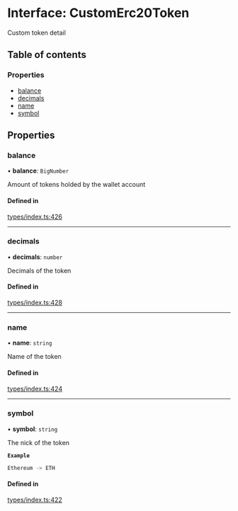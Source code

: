 # Interface: CustomErc20Token

Custom token detail

## Table of contents

### Properties

- [balance](CustomErc20Token.md#balance)
- [decimals](CustomErc20Token.md#decimals)
- [name](CustomErc20Token.md#name)
- [symbol](CustomErc20Token.md#symbol)

## Properties

### balance

• **balance**: `BigNumber`

Amount of tokens holded by the wallet account

#### Defined in

[types/index.ts:426](https://github.com/nevermined-io/components-catalog/blob/7d4dcdd/lib/src/types/index.ts#L426)

___

### decimals

• **decimals**: `number`

Decimals of the token

#### Defined in

[types/index.ts:428](https://github.com/nevermined-io/components-catalog/blob/7d4dcdd/lib/src/types/index.ts#L428)

___

### name

• **name**: `string`

Name of the token

#### Defined in

[types/index.ts:424](https://github.com/nevermined-io/components-catalog/blob/7d4dcdd/lib/src/types/index.ts#L424)

___

### symbol

• **symbol**: `string`

The nick of the token

**`Example`**

```ts
Ethereum -> ETH
```

#### Defined in

[types/index.ts:422](https://github.com/nevermined-io/components-catalog/blob/7d4dcdd/lib/src/types/index.ts#L422)
